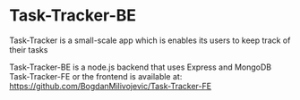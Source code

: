 # Task-Tracker-BE

Task-Tracker is a small-scale app which is enables its users to keep track of their tasks

Task-Tracker-BE is a node.js backend that uses Express and MongoDB
\
Task-Tracker-FE or the frontend is available at: https://github.com/BogdanMilivojevic/Task-Tracker-FE
